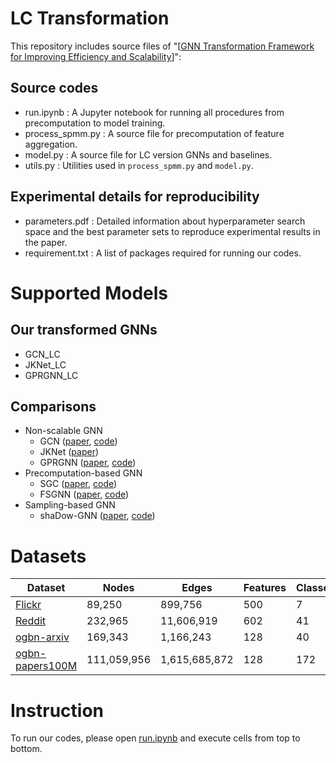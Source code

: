 # LC Transformation
This repository includes source files of "[<a href="https://arxiv.org/abs/2207.12000">GNN Transformation Framework for Improving Efficiency and Scalability</a>]":
## Source codes
+ run.ipynb : A Jupyter notebook for running all procedures from precomputation to model training.
+ process_spmm.py : A source file for precomputation of feature aggregation.
+ model.py : A source file for LC version GNNs and baselines.
+ utils.py : Utilities used in `process_spmm.py` and `model.py`. 

## Experimental details for reproducibility
+ parameters.pdf : Detailed information about hyperparameter search space and the best parameter sets to reproduce experimental results in the paper.
+ requirement.txt : A list of packages required for running our codes.

# Supported Models
## Our transformed GNNs
+ GCN_LC
+ JKNet_LC
+ GPRGNN_LC

## Comparisons
+ Non-scalable GNN
  + GCN ([paper](https://arxiv.org/abs/1609.02907), [code](https://github.com/tkipf/pygcn))
  + JKNet ([paper](https://arxiv.org/abs/1806.03536))
  + GPRGNN ([paper](https://openreview.net/forum?id=n6jl7fLxrP), [code](https://github.com/jianhao2016/GPRGNN))
+ Precomputation-based GNN
  + SGC ([paper](https://arxiv.org/abs/1902.07153), [code](https://github.com/Tiiiger/SGC))
  + FSGNN ([paper](https://arxiv.org/abs/2105.07634), [code](https://github.com/sunilkmaurya/FSGNN))
+ Sampling-based GNN
  + shaDow-GNN ([paper](https://arxiv.org/abs/2201.07858), [code](https://github.com/facebookresearch/shaDow_GNN))

# Datasets
  | Dataset   | Nodes | Edges | Features | Classes |
  | ------------------------------------------------------- | ------- | ------- | ------- | ------- |
  | [Flickr](https://pytorch-geometric.readthedocs.io/en/latest/modules/datasets.html) | 89,250   | 899,756 | 500 | 7 |
  | [Reddit](https://pytorch-geometric.readthedocs.io/en/latest/modules/datasets.html)        | 232,965  | 11,606,919 | 602 | 41 |
  | [ogbn-arxiv](https://ogb.stanford.edu/docs/nodeprop/)| 169,343 | 1,166,243 | 128 | 40 |
  | [ogbn-papers100M](https://ogb.stanford.edu/docs/nodeprop/) | 111,059,956 | 1,615,685,872 | 128 | 172 |

# Instruction 
To run our codes, please open [run.ipynb](https://github.com/seijimaekawa/LC_transformation/blob/master/run.ipynb) and execute cells from top to bottom. 
